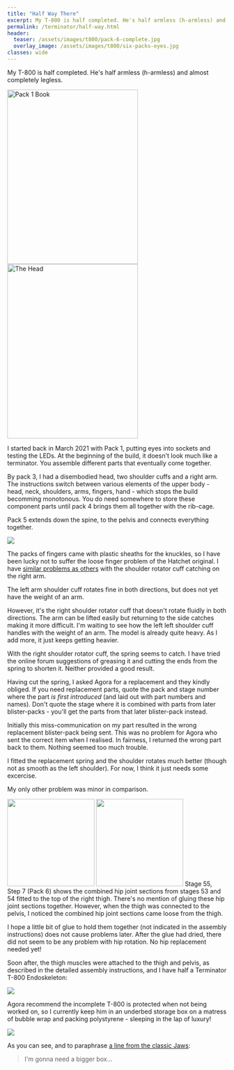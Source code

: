 ```yaml
---
title: "Half Way There"
excerpt: My T-800 is half completed. He's half armless (h-armless) and almost completely legless.
permalink: /terminator/half-way.html
header:
  teaser: /assets/images/t800/pack-6-complete.jpg
  overlay_image: /assets/images/t800/six-packs-eyes.jpg
classes: wide
---
```

My T-800 is half completed. He's half armless (h-armless) and almost completely legless.

<img src="/assets/images/t800/pack-1-book.jpg" alt="Pack 1 Book" width=300 height=400 class="align-left">
<img src="/assets/images/t800/pack-3-head.jpg" alt="The Head" width=300 height=400 class="align-right">

I started back in March 2021 with Pack 1, putting eyes into sockets and testing the LEDs. At the beginning of the build, it doesn't look much like a terminator. You assemble different parts that eventually come together.

By pack 3, I had a disembodied head, two shoulder cuffs and a right arm. The instructions switch between various elements of the upper body - head, neck, shoulders, arms, fingers, hand - which stops the build becomming monotonous.  You do need somewhere to store these component parts until pack 4 brings them all together with the rib-cage.

Pack 5 extends down the spine, to the pelvis and connects everything together.

<img src="/assets/images/t800/pack-5-complete.jpg" class="align-center">

The packs of fingers came with plastic sheaths for the knuckles, so I have been lucky not to suffer the loose finger problem of the Hatchet original. I have [similar problems as others](https://community.agoramodels.com/topic/275-rh-shoulder-joint-won%E2%80%99t-turn/) with the shoulder rotator cuff catching on the right arm.

The left arm shoulder cuff rotates fine in both directions, but does not yet have the weight of an arm.

However, it's the right shoulder rotator cuff that doesn't rotate fluidly in both directions. The arm can be lifted easily but returning to the side catches making it more difficult. I'm waiting to see how the left left shoulder cuff handles with the weight of an arm. The model is already quite heavy. As I add more, it just keeps getting heavier.

With the right shoulder rotator cuff, the spring seems to catch. I have tried the online forum suggestions of greasing it and cutting the ends from the spring to shorten it. Neither provided a good result.

Having cut the spring, I asked Agora for a replacement and they kindly obliged. If you need replacement parts, quote the pack and stage number where the part *is first introduced* (and laid out with part numbers and names). Don't quote the stage where it is combined with parts from later blister-packs - you'll get the parts from that later blister-pack instead.

Initially this miss-communication on my part resulted in the wrong replacement blister-pack being sent.  This was no problem for Agora who sent the correct item when I realised. In fairness, I returned the wrong part back to them. Nothing seemed too much trouble.

I fitted the replacement spring and the shoulder rotates much better (though not as smooth as the left shoulder). For now, I think it just needs some excercise.

My only other problem was minor in comparison.

<img src="/assets/images/t800/hip-fix-1.jpg" class="align-right" alt="" width=200>
<img src="/assets/images/t800/hip-fix-2.jpg" class="align-right" alt="" width=200>
Stage 55, Step 7 (Pack 6) shows the combined hip joint sections from stages 53 and 54 fitted to the top of the right thigh. There's no mention of gluing these hip joint sections together. However, when the thigh was connected to the pelvis, I noticed the combined hip joint sections came loose from the thigh.

I hope a little bit of glue to hold them together (not indicated in the assembly instructions) does not cause problems later. After the glue had dried, there did not seem to be any problem with hip rotation. No hip replacement needed yet!

Soon after, the thigh muscles were attached to the thigh and pelvis, as described in the detailed assembly instructions, and I have half a Terminator T-800 Endoskeleton:

<img src="/assets/images/t800/pack-6-complete.jpg" class="align-center">

Agora recommend the incomplete T-800 is protected when not being worked on, so I currently keep him in an underbed storage box on a matress of bubble wrap and packing polystyrene - sleeping in the lap of luxury!

<img src="/assets/images/t800/gonna-need-a-bigger-box.jpg" class="align-center">

As you can see, and to paraphrase [a line from the classic Jaws](https://www.youtube.com/watch?v=2I91DJZKRxs):

> I'm gonna need a bigger box...
